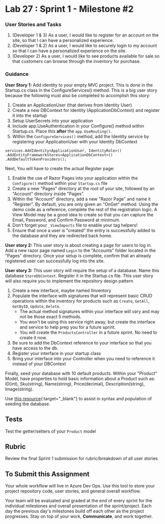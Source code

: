 # Lab 27 : Sprint 1 - Milestone #2

### User Stories and Tasks

1. (Developer 1 & 3) As a user, I would like to register for an account on the site, so that I can have a personalized experience.
1. (Developer 1 & 2) As a user, I would like to securely login to my account so that I can have a personalized experience on the site.
1. (Developer 2) As a user, I would like to see products available for sale so that customers can browse through the inventory for purchase. 

### Guidance

**User Story 1:** Add identity to your empty MVC project. This is done in the Startup.cs class in the ConfigureServices() method. This is a big user story because the following must also be completed to accomplish this story:
1. Create an ApplicationUser (that derives from Identity User)
2. Create a new DBContext for Identity (ApplicationDbContext) and register it into the startup
3. Setup UserSecrets into your application
3. Include app.UseAuthentication in your Configure() method within Startup.cs. Place this **after** the `app.UseRouting()`.
4. Within the `ConfigureServices()` method, add the Identity service by registering your ApplicationUser with your Identity DbContext 

```
services.AddIdentity<ApplicationUser, IdentityRole>()
.AddEntityFrameworkStores<ApplicationDbContext>()
.AddDefaultTokenProviders();
```


Next, You will have to create the actual Register page: 

1. Enable the use of Razor Pages into your application within the `Configure()` method within your `Startup.cs` file
1. Create a new "Pages" directory at the root of your site, followed by an "Account" directory inside "Pages". 
1. Within the "Account" directory, add a new "Razor Page" and name it "Register". By default, you are only given an "OnGet" method. Using the demo code as a reference, complete the rest of the registration logic. A View Model may be a good idea to create so that you can capture the Email, Password, and Confirm Password at minimum.
1. Don't forget your `_ViewImports` file to enable your tag helpers!
1. Ensure that once a user is "created" the entry is successfully added to the database and they are redirected back home. 

**User story 2:** This user story is about creating a page for users to log in. Add a new razor page named `Login` to the "Accounts" folder located in the "Pages" directory. Once your setup is complete, confirm that an already registered user can successfully log into the site.  

**User story 3:** This user story will require the setup of a database. Name this database `StoreDbContext`. Register it in the Startup.cs file. This user story will also require you to implement the repository design pattern
1. Create a new interface, maybe named IInventory  
2. Populate the interface with signatures that will represent basic CRUD operations within the inventory for products such as `Create`, `GetAll`, `GetByID`, `Update`, `Delete`.
	- The actual method signatures within your interface will vary and may not be those exact 5 methods.
	- You won't be using this service right away, but create the interface and service to help prep you for a future sprint.
    - You will create the `ProductsController` in a future sprint. No need to create it now.
3. Be sure to add the DbContext reference to your interface so that you have access to the db.
4. Register your interface in your startup class
5. Bring your interface into your Controller when you need to reference it instead of your DBContext

Finally, seed your database with 10 default products. Within your "Product" Model, have properties to hold basic information about a Product such as: ID(int), Sku(string), Name(string), Price(decimal), Description(string), Image(string).

Use [this resource](https://docs.microsoft.com/en-us/ef/core/modeling/data-seeding){:target="_blank"} to assist in syntax and population of seeding the database.
 

## Tests

Test the getter/setters of your `Product` model

## Rubric

Review the final Sprint 1 submission for rubric/breakdown of all user stories

## To Submit this Assignment
Your whole workflow will live in Azure Dev Ops. Use this tool to store your project repository code, user stories, and general overall workflow. 

Your team will be evaluated and graded at the end of every sprint for the individual milestones and overall presentation of 
the sprint/project. Each day the previous day's milestones build off each other as the project progresses. 
Stay on top of your work, **Communicate**, and work together.
